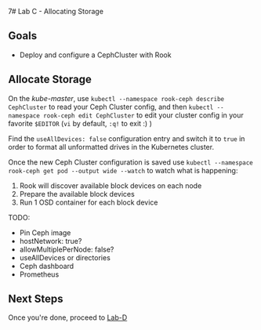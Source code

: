 7# Lab C - Allocating Storage

## Goals

* Deploy and configure a CephCluster with Rook

## Allocate Storage

On the *kube-master*, use `kubectl --namespace rook-ceph describe CephCluster` to read your Ceph Cluster config, and then `kubectl --namespace rook-ceph edit CephCluster` to edit your cluster config in your favorite `$EDITOR` (`vi` by default, `:q!` to exit :) )

Find the `useAllDevices: false` configuration entry and switch it to `true` in order to format all unformatted drives in the Kubernetes cluster.

Once the new Ceph Cluster configuration is saved use `kubectl --namespace rook-ceph get pod --output wide --watch` to watch what is happening:

1. Rook will discover available block devices on each node
2. Prepare the available block devices
3. Run 1 OSD container for each block device

TODO:
- Pin Ceph image
- hostNetwork: true?
- allowMultiplePerNode: false?
- useAllDevices or directories
- Ceph dashboard
- Prometheus

## Next Steps

Once you're done, proceed to [Lab-D](Lab-D.md)
